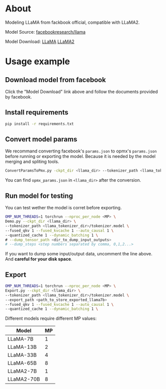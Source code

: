 # About

Modeling LLaMA from fackbook official, compatible with LLaMA2.

Model Source: [facebookresearch/llama](https://github.com/facebookresearch/llama/)

Model Download: [LLaMA](https://github.com/facebookresearch/llama/tree/llama_v1#llama) [LLaMA2](https://github.com/facebookresearch/llama/#download)

# Usage example

## Download model from facebook

Click the "Model Download" link above and follow the documents provided by facebook.

## Install requirements

```bash
pip install -r requirements.txt
```

## Convert model params

We recommand converting facebook's `params.json` to opmx's `params.json` before running or exporting the model. Because it is needed by the model merging and spliting tools.

```bash
ConvertParamsToPmx.py -ckpt_dir <llama_dir> --tokenizer_path <llama_tokenizer_dir>/tokenizer.model
```

You can find `opmx_params.json` in `<llama_dir>` after the conversion.

## Run model for testing

You can test wether the model is corret before exporting.

```bash
OMP_NUM_THREADS=1 torchrun --nproc_per_node <MP> \
Demo.py --ckpt_dir <llama_dir> \
--tokenizer_path <llama_tokenizer_dir>/tokenizer.model \
--fused_qkv 1 --fused_kvcache 1 --auto_causal 1 \
--quantized_cache 1 --dynamic_batching 1 \
# --dump_tensor_path <dir_to_dump_input_outputs>
# --dump_steps <step numbers separated by comma, 0,1,2...>
```

If you want to dump some input/output data, uncomment the line above. And **careful for your disk space**.

## Export

```bash
OMP_NUM_THREADS=1 torchrun --nproc_per_node <MP> \
Export.py --ckpt_dir <llama_dir> \
--tokenizer_path <llama_tokenizer_dir>/tokenizer.model \
--export_path <path_to_store_exported_llama7b>
--fused_qkv 1 --fused_kvcache 1 --auto_causal 1 \
--quantized_cache 1 --dynamic_batching 1 \
```

Different models require different MP values:

|  Model | MP |
|--------|----|
| LLaMA-7B     | 1  |
| LLaMA-13B    | 2  |
| LLaMA-33B    | 4  |
| LLaMA-65B    | 8  |
| LLaMA2-7B     | 1  |
| LLaMA2-70B    | 8  |
